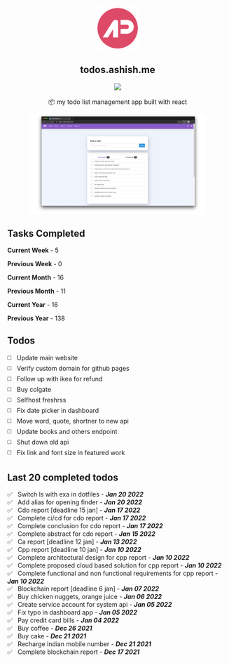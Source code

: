 <p align="center">
  <img src="https://raw.githubusercontent.com/ashishdotme/assets/master/logo.png" alt="drawing" width="100"/>
</p>

<h2 align="center">todos.ashish.me</h2>

<p align="center">
<a href="https://img.shields.io/github/last-commit/ashishdotme/todos.ashish.me?style=for-the-badge"><img src="https://img.shields.io/github/last-commit/ashishdotme/todos.ashish.me?style=for-the-badge"></a>
</p>

<p align="center">📦 my todo list management app built with react </p>

<div style='margin:0 auto;width:80%;'>
  <img src="./assets/todos.png" alt="drawing"/>
</div>

## Tasks Completed

<!-- week starts --><b>Current Week</b> - 5 
 <b>Previous Week</b> - 0<!-- week ends --><br>
<!-- month starts --><b>Current Month</b> - 16 
 <b>Previous Month</b> - 11<!-- month ends --><br>
<!-- year starts --><b>Current Year</b> - 16 
 <b>Previous Year</b> - 138<!-- year ends --><br>

## Todos

<!-- todos starts -->
◻️ &nbsp; Update main website<br>◻️ &nbsp; Verify custom domain for github pages<br>◻️ &nbsp; Follow up with ikea for refund<br>◻️ &nbsp; Buy colgate<br>◻️ &nbsp; Selfhost freshrss<br>◻️ &nbsp; Fix date picker in dashboard<br>◻️ &nbsp; Move word, quote, shortner to new api<br>◻️ &nbsp; Update books and others endpoint<br>◻️ &nbsp; Shut down old api<br>◻️ &nbsp; Fix link and font size in featured work
<!-- todos ends -->

## Last 20 completed todos

<!-- completed starts -->
✅ &nbsp; Switch ls with exa in dotfiles - **_Jan 20 2022_**<br>✅ &nbsp; Add alias for opening finder - **_Jan 20 2022_**<br>✅ &nbsp; Cdo report [deadline 15 jan] - **_Jan 17 2022_**<br>✅ &nbsp; Complete ci/cd for cdo report - **_Jan 17 2022_**<br>✅ &nbsp; Complete conclusion for cdo report - **_Jan 17 2022_**<br>✅ &nbsp; Complete abstract for cdo report - **_Jan 15 2022_**<br>✅ &nbsp; Ca report [deadline 12 jan] - **_Jan 13 2022_**<br>✅ &nbsp; Cpp report  [deadline 10 jan] - **_Jan 10 2022_**<br>✅ &nbsp; Complete architectural design for cpp report - **_Jan 10 2022_**<br>✅ &nbsp; Complete proposed cloud based solution for cpp report - **_Jan 10 2022_**<br>✅ &nbsp; Complete functional and non functional requirements for cpp report - **_Jan 10 2022_**<br>✅ &nbsp; Blockchain report  [deadline 6 jan] - **_Jan 07 2022_**<br>✅ &nbsp; Buy chicken nuggets, orange juice - **_Jan 06 2022_**<br>✅ &nbsp; Create service account for system api - **_Jan 05 2022_**<br>✅ &nbsp; Fix typo in dashboard app - **_Jan 05 2022_**<br>✅ &nbsp; Pay credit card bills - **_Jan 04 2022_**<br>✅ &nbsp; Buy coffee - **_Dec 26 2021_**<br>✅ &nbsp; Buy cake - **_Dec 21 2021_**<br>✅ &nbsp; Recharge indian mobile number - **_Dec 21 2021_**<br>✅ &nbsp; Complete blockchain report - **_Dec 17 2021_**
<!-- completed ends -->
